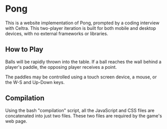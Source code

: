 # Pong

This is a website implementation of Pong, prompted by a coding interview with Celtra. This two-player iteration is built for both mobile and desktop devices, with no external frameworks or libraries.

## How to Play

Balls will be rapidly thrown into the table. If a ball reaches the wall behind a player's paddle, the opposing player receives a point.

The paddles may be controlled using a touch screen device, a mouse, or the W-S and Up-Down keys.

## Compilation

Using the bash "compilation" script, all the JavaScript and CSS files are concatenated into just two files. These two files are required by the game's web page.
